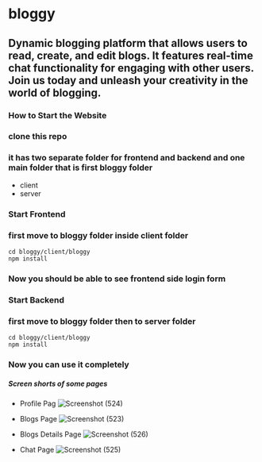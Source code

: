 # bloggy
## Dynamic blogging platform that allows users to read, create, and edit blogs. It features real-time chat functionality for engaging with other users. Join us today and unleash your creativity in the world of blogging.

### How to Start the Website
### clone this repo 

### it has two separate folder for frontend and backend and one main folder that is first bloggy folder 
- client
- server

### Start Frontend
### first move to bloggy folder inside client folder
```
cd bloggy/client/bloggy
npm install
```
### Now you should be able to see frontend side login form

### Start Backend
### first move to bloggy folder then to server folder
```
cd bloggy/client/bloggy
npm install
```

### Now you can use it completely 
##### Screen shorts of some pages

- Profile Pag
  ![Screenshot (524)](https://github.com/123rishujha/bloggy/assets/107615122/b9f30dd8-cfef-4096-972a-329ad2fa1431)


- Blogs Page
 ![Screenshot (523)](https://github.com/123rishujha/bloggy/assets/107615122/e8a47fe3-7383-4f34-9e29-48af574e4975)

- Blogs Details Page 
 ![Screenshot (526)](https://github.com/123rishujha/bloggy/assets/107615122/27b4f477-f4d9-49b6-a96a-fe82610ed19c)

- Chat Page
 ![Screenshot (525)](https://github.com/123rishujha/bloggy/assets/107615122/410f2a65-88b7-4360-a802-a06e94caacc9)
